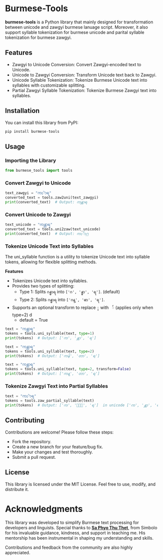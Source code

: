 # Burmese-Tools

**burmese-tools** is a Python library that mainly designed for transformation between unicode and zawgyi burmese lanuage script. Moreover, it also support syllable tokenization for burmese unicode and parital syllable tokenization for burmese zawgyi.

## Features
- Zawgyi to Unicode Conversion: Convert Zawgyi-encoded text to Unicode.
- Unicode to Zawgyi Conversion: Transform Unicode text back to Zawgyi.
- Unicode Syllable Tokenization: Tokenize Burmese Unicode text into syllables with customizable splitting.
- Partial Zawgyi Syllable Tokenization: Tokenize Burmese Zawgyi text into syllables.


## Installation
You can install this library from PyPI:
```python
pip install burmese-tools
```

## Usage

### Importing the Library
```python
from burmese_tools import tools
```


### Convert Zawgyi to Unicode
```python
text_zawgyi = "ကႏၲာရ"
converted_text = tools.zaw2uni(text_zawgyi)
print(converted_text)  # Output: ကန္တာရ
```

### Convert Unicode to Zawgyi
```python
text_unicode = "ကန္တာရ"
converted_text = tools.uni2zaw(text_unicode)
print(converted_text)  # Output: ကႏၲာ႐
```

### Tokenize Unicode Text into Syllables
The uni_syllable function is a utility to tokenize Unicode text into syllable tokens, allowing for flexible splitting methods.

**Features**
- Tokenizes Unicode text into syllables.
- Provides two types of splitting:
    - Type 1: Splits `ဂန္ဓာရ` into `['ဂ', 'န္ဓာ', 'ရ']`. (default)
    - Type 2: Splits `ဂန္ဓာရ` into `['ဂန္', 'ဓာ', 'ရ']`.
- Supports an optional transform to replace `္` with ` ်` (applies only when type=2) d
    - default = True

```python
text = "ကန္တာရ"
tokens = tools.uni_syllable(text, type=1)
print(tokens)  # Output: ['က', 'န္တာ', 'ရ']
```

```python
text = "ကန္တာရ"
tokens = tools.uni_syllable(text, type=2)
print(tokens)  # Output: ['ကန်', 'တာ', 'ရ']
```

```python
text = "ကန္တာရ"
tokens = tools.uni_syllable(text, type=2, transform=False)
print(tokens)  # Output: ['ကန္', 'တာ', 'ရ']
```

### Tokenize Zawgyi Text into Partial Syllables
```python
text = "ကႏၲာရ"
tokens = tools.zaw_partial_syllable(text)
print(tokens)  # Output: ['က', 'ႏၲာ', 'ရ']  in unicode ['က', 'န္တာ', 'ရ'] 
```

## Contributing
Contributions are welcome! Please follow these steps:

- Fork the repository.
- Create a new branch for your feature/bug fix.
- Make your changes and test thoroughly.
- Submit a pull request.


## License
This library is licensed under the MIT License. Feel free to use, modify, and distribute it.


# Acknowledgments

This library was developed to simplify Burmese text processing for developers and linguists. Special thanks to [**Sa Phyo Thu Thet**](https://github.com/SaPhyoThuHtet), from Simbolo  for his invaluable guidance, kindness, and support in teaching me. His mentorship has been instrumental in shaping my understanding and skills.

Contributions and feedback from the community are also highly appreciated.
